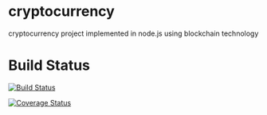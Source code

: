 # cryptocurrency
cryptocurrency project implemented in node.js using blockchain technology

# Build Status
[![Build Status](https://travis-ci.org/phella/cryptocurrency.svg?branch=master)](https://travis-ci.org/phella/cryptocurrency)

[![Coverage Status](https://coveralls.io/repos/github/phella/cryptocurrency/badge.svg?branch=)](https://coveralls.io/github/phella/cryptocurrency?branch=)
